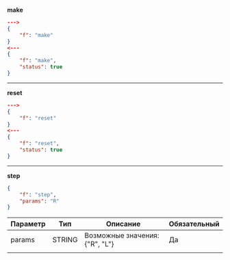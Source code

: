 
**make**


``` json
--->
{
    "f": "make"
}
<---
{
    "f": "make",
    "status": true
}
```

---

**reset**
``` json
--->
{
    "f": "reset"
}
<---
{
    "f": "reset",
    "status": true
}
```

---

**step**
``` json
{
    "f": "step",
    "params": "R"
}
```
| Параметр  | Тип  | Описание  | Обязательный  |
|---|---|---|---|
| params  | STRING  | Возможные значения: {"R", "L"}  |  Да |
|   |   |   |   | 
